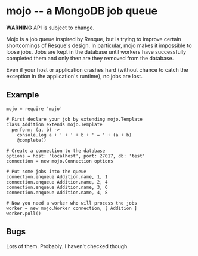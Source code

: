 mojo -- a MongoDB job queue
===========================

**WARNING** API is subject to change.

Mojo is a job queue inspired by Resque, but is trying to improve certain
shortcomings of Resque's design. In particular, mojo makes it impossible
to loose jobs. Jobs are kept in the database until workers have successfully
completed them and only then are they removed from the database.

Even if your host or application crashes hard (without chance to catch the
exception in the application's runtime), no jobs are lost.



Example
-------

    mojo = require 'mojo'

    # First declare your job by extending mojo.Template
    class Addition extends mojo.Template
      perform: (a, b) ->
        console.log a + ' + ' + b + ' = ' + (a + b)
        @complete()

    # Create a connection to the database
    options = host: 'localhost', port: 27017, db: 'test'
    connection = new mojo.Connection options

    # Put some jobs into the queue
    connection.enqueue Addition.name, 1, 1
    connection.enqueue Addition.name, 2, 4
    connection.enqueue Addition.name, 3, 6
    connection.enqueue Addition.name, 4, 8

    # Now you need a worker who will process the jobs
    worker = new mojo.Worker connection, [ Addition ]
    worker.poll()



Bugs
----

Lots of them. Probably. I haven't checked though.
